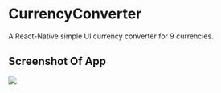 # CurrencyConverter
A React-Native simple UI currency converter for 9 currencies.

## Screenshot Of App
<img src="./src/images/app.png"/>